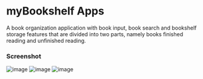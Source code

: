 # myBookshelf Apps

A book organization application with book input, book search and bookshelf storage features that are divided into two parts, namely books finished reading and unfinished reading. 

### Screenshot
![image](https://github.com/ridwanrahmn/mybookshelf-apps/assets/114630647/00fc9545-d0a1-431e-9abf-c9fc2a1b75ab)
![image](https://github.com/ridwanrahmn/mybookshelf-apps/assets/114630647/e1086b99-9bb5-4be2-a01b-2b28c97847ce)
![image](https://github.com/ridwanrahmn/mybookshelf-apps/assets/114630647/a8137547-1fde-41e3-b93e-8eb5661504ec)

